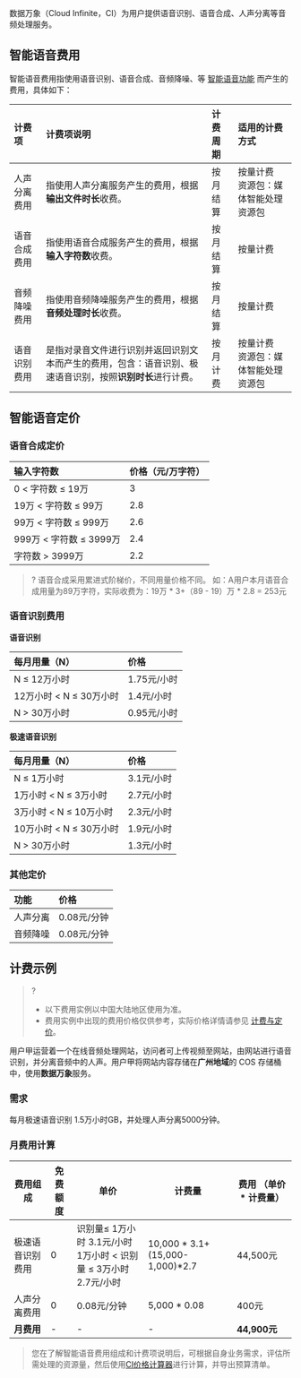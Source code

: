  数据万象（Cloud Infinite，CI）为用户提供语音识别、语音合成、人声分离等音频处理服务。
 
## 智能语音费用

智能语音费用指使用语音识别、语音合成、音频降噪、等 [智能语音功能](https://cloud.tencent.com/document/product/460/80054) 而产生的费用，具体如下：

| 计费项             | 计费项说明                                                   | 计费周期 | 适用的计费方式                           |
| :-------------------------- | :-------------- |:-------------- |:-------------- |
| 人声分离费用       | 指使用人声分离服务产生的费用，根据**输出文件时长**收费。     | 按月结算 | 按量计费<br />资源包：媒体智能处理资源包 |
| 语音合成费用       | 指使用语音合成服务产生的费用，根据**输入字符数**收费。     | 按月结算 | 按量计费 |
| 音频降噪费用       | 指使用音频降噪服务产生的费用，根据**音频处理时长**收费。     | 按月结算 | 按量计费 |
| 语音识别费用            | 是指对录音文件进行识别并返回识别文本而产生的费用，包含：语音识别、极速语音识别，按照**识别时长**进行计费。 | 按月计费 | 按量计费<br />资源包：媒体智能处理资源包     |


## 智能语音定价



### 语音合成定价

| 输入字符数                    | 价格（元/万字符） |
| :-------------------------- | :-------------- |
| 0 < 字符数 ≤ 19万     | 3           |
| 19万 < 字符数 ≤ 99万     | 2.8            |
| 99万 < 字符数 ≤ 999万  | 2.6            |
| 999万 < 字符数 ≤ 3999万          | 2.4            |
| 字符数 > 3999万      | 2.2             |

>? 语音合成采用累进式阶梯价，不同用量价格不同。
> 如：A用户本月语音合成用量为89万字符，实际收费为：19万 * 3+（89 - 19）万 * 2.8 = 253元
>

### 语音识别费用

**语音识别**

| 每月用量（N）            | 价格        |
| :----------------------- | :---------- |
| N ≤ 12万小时             | 1.75元/小时 |
| 12万小时 < N ≤ 30万小时 | 1.4元/小时  |
| N > 30万小时             | 0.95元/小时 |

**极速语音识别**

| 每月用量（N）            | 价格        |
| :----------------------- | :---------- |
| N ≤ 1万小时             | 3.1元/小时 |
| 1万小时 < N ≤ 3万小时 | 2.7元/小时  |
| 3万小时 < N ≤ 10万小时 |2.3元/小时  |
| 10万小时 < N ≤ 30万小时 |1.9元/小时  |
| N > 30万小时             | 1.3元/小时 |


### 其他定价

| 功能           | 价格        |
| :------------- | :---------- |
| 人声分离       | 0.08元/分钟 |
| 音频降噪       | 0.08元/分钟 |




## 计费示例

>?
> - 以下费用实例以中国大陆地区使用为准。
> - 费用实例中出现的费用价格仅供参考，实际价格详情请参见 [计费与定价](https://cloud.tencent.com/document/product/460/6970)。
> 


用户甲运营着一个在线音频处理网站，访问者可上传视频至网站，由网站进行语音识别，并分离音频中的人声。用户甲将网站内容存储在**广州地域**的 COS 存储桶中，使用**数据万象**服务。

### 需求

每月极速语音识别 1.5万小时GB，并处理人声分离5000分钟。

### 月费用计算

| 费用组成         | 免费额度 | 单价                                             | 计费量     | 费用 （单价 * 计费量） |
| ---------------- | -------- | ------------------------------------------------ | ---------- | ---------------------- |
| 极速语音识别费用        | 0        | 识别量≤ 1万小时  3.1元/小时<br />1万小时 < 识别量 ≤ 3万小时  2.7元/小时 | 10,000 * 3.1+(15,000-1,000)*2.7| 44,500元                |
| 人声分离费用      | 0        | 0.08元/分钟                                    | 5,000 * 0.08   | 400元                   |
| **月费用**       | -        | -                                                | -          | **44,900元**              |

> 您在了解智能语音费用组成和计费项说明后，可根据自身业务需求，评估所需处理的资源量，然后使用[CI价格计算器](https://buy.cloud.tencent.com/price/ci)进行计算，并导出预算清单。
